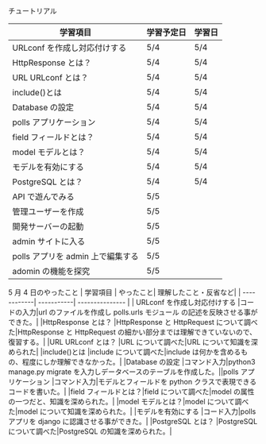チュートリアル

| 学習項目                          | 学習予定日 | 学習日 |
| --------------------------------- | ---------- | ------ |
| URLconf を作成し対応付けする      | 5/4        | 5/4    |
| HttpResponse とは？               | 5/4        | 5/4    |
| URL URLconf とは？                | 5/4        | 5/4    |
| include()とは                     | 5/4        | 5/4    |
| Database の設定                   | 5/4        | 5/4    |
| polls アプリケーション            | 5/4        | 5/4    |
| field フィールドとは？            | 5/4        | 5/4    |
| model モデルとは？                | 5/4        | 5/4    |
| モデルを有効にする                | 5/4        | 5/4    |
| PostgreSQL とは？                 | 5/4        | 5/4    |
| API で遊んでみる                  | 5/5        |        |
| 管理ユーザーを作成                | 5/5        |        |
| 開発サーバーの起動                | 5/5        |        |
| admin サイトに入る                | 5/5        |        |
| polls アプリを admin 上で編集する | 5/5        |        |
| adomin の機能を探究               | 5/5        |        |

5 月 4 日のやったこと
| 学習項目 | やったこと| 理解したこと・反省など|
| ------------| -----------| --------------- |
| URLconf を作成し対応付けする |コードの入力|url のファイルを作成し polls.urls モジュール の記述を反映させる事ができた。|
|HttpResponse とは？ |HttpResponse と HttpRequest について調べた|HttpResponse と HttpRequest の細かい部分までは理解できていないので、復習する。|
|URL URLconf とは？ |URL について調べた|URL について知識を深められた|
|include()とは |include について調べた|include は何かを含めるもの、程度にしか理解できなかった。|
|Database の設定 |コマンド入力|python3 manage.py migrate を入力しデータベースのテーブルを作成した。||polls アプリケーション |コマンド入力|モデルとフィールドを python クラスで表現できるコードを書いた。|
|field フィールドとは？|field について調べた|model の属性の一つだと、知識を深められた。|
|model モデルとは？|model について調べた|model について知識を深められた。|
|モデルを有効にする |コード入力|polls アプリを django に認識させる事ができた。|
|PostgreSQL とは？ |PostgreSQL について調べた|PostgreSQL の知識を深められた。|
